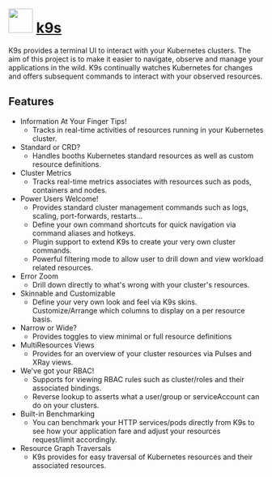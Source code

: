 # <img src="https://cdn.jsdelivr.net/gh/chocolatey-community/chocolatey-packages@833f8152a28aa2c249d380342337ae0514742fd6/icons/k9s.png" width="48" height="48"> [k9s](https://chocolatey.org/packages/k9s)

K9s provides a terminal UI to interact with your Kubernetes clusters.
The aim of this project is to make it easier to navigate, observe and manage
your applications in the wild. K9s continually watches Kubernetes
for changes and offers subsequent commands to interact with your observed resources.

## Features

* Information At Your Finger Tips!
  * Tracks in real-time activities of resources running in your Kubernetes cluster.
* Standard or CRD?
  * Handles booths Kubernetes standard resources as well as custom resource definitions.
* Cluster Metrics
  * Tracks real-time metrics associates with resources such as pods, containers and nodes.
* Power Users Welcome!
  * Provides standard cluster management commands such as logs, scaling, port-forwards, restarts…
  * Define your own command shortcuts for quick navigation via command aliases and hotkeys.
  * Plugin support to extend K9s to create your very own cluster commands.
  * Powerful filtering mode to allow user to drill down and view workload related resources.
* Error Zoom
  * Drill down directly to what's wrong with your cluster's resources.
* Skinnable and Customizable
  * Define your very own look and feel via K9s skins.
Customize/Arrange which columns to display on a per resource basis.
* Narrow or Wide?
  * Provides toggles to view minimal or full resource definitions
* MultiResources Views
  * Provides for an overview of your cluster resources via Pulses and XRay views.
* We've got your RBAC!
  * Supports for viewing RBAC rules such as cluster/roles and their associated bindings.
  * Reverse lookup to asserts what a user/group or serviceAccount can do on your clusters.
* Built-in Benchmarking
  * You can benchmark your HTTP services/pods directly from K9s to see how your application fare and adjust your resources request/limit accordingly.
* Resource Graph Traversals
  * K9s provides for easy traversal of Kubernetes resources and their associated resources.
